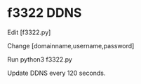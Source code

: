 # f3322 DDNS

Edit [f3322.py] 

Change [domainname,username,password]

Run python3 f3322.py

Update DDNS every 120 seconds.
